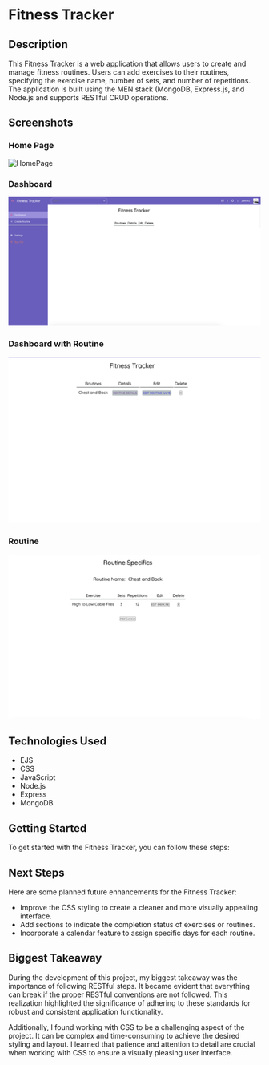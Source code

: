 # Fitness Tracker

## Description

This Fitness Tracker is a web application that allows users to create and manage fitness routines. Users can add exercises to their routines, specifying the exercise name, number of sets, and number of repetitions. 
The application is built using the MEN stack (MongoDB, Express.js, and Node.js and supports RESTful CRUD operations.

## Screenshots

### Home Page
![HomePage](https://github.com/johntrinhvu/fitness-tracker/blob/main/screenshots/HomePage.png)

### Dashboard
![Dashboard](https://github.com/johntrinhvu/fitness-tracker/blob/main/screenshots/Dashboard.png)

### Dashboard with Routine
![ExampleDashboard](https://github.com/johntrinhvu/fitness-tracker/blob/main/screenshots/ExampleDashboard.png)


### Routine
![ExampleRoutine](https://github.com/johntrinhvu/fitness-tracker/blob/main/screenshots/ExampleRoutine.png)


## Technologies Used

- EJS
- CSS
- JavaScript
- Node.js
- Express
- MongoDB

## Getting Started

To get started with the Fitness Tracker, you can follow these steps:

## Next Steps

Here are some planned future enhancements for the Fitness Tracker:

- Improve the CSS styling to create a cleaner and more visually appealing interface.
- Add sections to indicate the completion status of exercises or routines.
- Incorporate a calendar feature to assign specific days for each routine.


## Biggest Takeaway

During the development of this project, my biggest takeaway was the importance of following RESTful steps. It became evident that everything can break if the proper RESTful conventions are not followed. This realization highlighted the significance of adhering to these standards for robust and consistent application functionality.

Additionally, I found working with CSS to be a challenging aspect of the project. It can be complex and time-consuming to achieve the desired styling and layout. I learned that patience and attention to detail are crucial when working with CSS to ensure a visually pleasing user interface.

